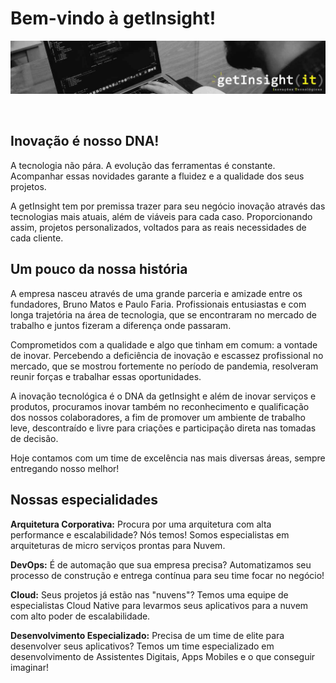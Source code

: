 # Bem-vindo à **getInsight**!

![Banner getInsight](../assets/banner.jpg)

<br />

## Inovação é nosso DNA!

A tecnologia não pára. A evolução das ferramentas é constante. Acompanhar essas novidades garante a fluidez e a qualidade dos seus projetos.

A getInsight tem por premissa trazer para seu negócio inovação através das tecnologias mais atuais, além de viáveis para cada caso. Proporcionando assim, projetos personalizados, voltados para as reais necessidades de cada cliente.

## Um pouco da nossa história

A empresa nasceu através de uma grande parceria e amizade entre os fundadores, Bruno Matos e Paulo Faria. Profissionais entusiastas e com longa trajetória na área de tecnologia, que se encontraram no mercado de trabalho e juntos fizeram a diferença onde passaram.

Comprometidos com a qualidade e algo que tinham em comum: a vontade de inovar. 
Percebendo a deficiência de inovação e escassez profissional no mercado, que se mostrou fortemente no período de pandemia, resolveram reunir forças e trabalhar essas oportunidades.

A inovação tecnológica é o DNA da getInsight e além de inovar serviços e produtos, procuramos inovar também no reconhecimento e qualificação dos nossos colaboradores, a fim de promover um ambiente de trabalho leve, descontraído e livre para criações e participação direta nas tomadas de decisão.

Hoje contamos com um time de excelência nas mais diversas áreas, sempre entregando nosso melhor!

## Nossas especialidades

**Arquitetura Corporativa:** Procura por uma arquitetura com alta performance e escalabilidade? Nós temos! Somos especialistas em arquiteturas de micro serviços prontas para Nuvem.

**DevOps:** É de automação que sua empresa precisa? Automatizamos seu processo de construção e entrega contínua para seu time focar no negócio!

**Cloud:** Seus projetos já estão nas "nuvens"? Temos uma equipe de especialistas Cloud Native para levarmos seus aplicativos para a nuvem com alto poder de escalabilidade.

**Desenvolvimento Especializado:** Precisa de um time de elite para desenvolver seus aplicativos? Temos um time especializado em desenvolvimento de Assistentes Digitais, Apps Mobiles e o que conseguir imaginar!

